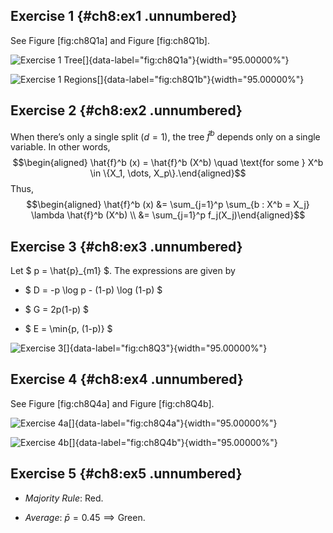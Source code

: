 Exercise 1 {#ch8:ex1 .unnumbered}
----------

See Figure \[fig:ch8Q1a\] and Figure \[fig:ch8Q1b\].

![Exercise 1
Tree[]{data-label="fig:ch8Q1a"}](img/ch8Q1a){width="95.00000%"}

![Exercise 1
Regions[]{data-label="fig:ch8Q1b"}](img/ch8Q1b){width="95.00000%"}

Exercise 2 {#ch8:ex2 .unnumbered}
----------

When there’s only a single split ($d = 1$), the tree $\hat{f}^b$ depends
only on a single variable. In other words, $$\begin{aligned}
    \hat{f}^b (x) = \hat{f}^b (X^b) \quad \text{for some } X^b \in
    \{X_1, \dots, X_p\}.\end{aligned}$$ Thus, $$\begin{aligned}
    \hat{f}^b (x)
    &= \sum_{j=1}^p \sum_{b : X^b = X_j} \lambda \hat{f}^b (X^b) \\
    &= \sum_{j=1}^p f_j(X_j)\end{aligned}$$

Exercise 3 {#ch8:ex3 .unnumbered}
----------

Let $ p = \hat{p}_{m1} $. The expressions are given by

-   $ D = -p \log p - (1-p) \log (1-p) $

-   $ G = 2p(1-p) $

-   $ E = \min\{p, (1-p)\} $

![Exercise 3[]{data-label="fig:ch8Q3"}](img/ch8Q3){width="95.00000%"}

Exercise 4 {#ch8:ex4 .unnumbered}
----------

See Figure \[fig:ch8Q4a\] and Figure \[fig:ch8Q4b\].

![Exercise 4a[]{data-label="fig:ch8Q4a"}](img/ch8Q4a){width="95.00000%"}

![Exercise 4b[]{data-label="fig:ch8Q4b"}](img/ch8Q4b){width="95.00000%"}

Exercise 5 {#ch8:ex5 .unnumbered}
----------

-   *Majority Rule*: Red.

-   *Average*: $\bar{p} = 0.45 \implies \text{Green.}$
